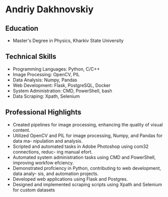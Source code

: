 # Andriy Dakhnovskiy

## Education

- Master's Degree in Physics, Kharkiv State University

## Technical Skills

- Programming Languages: Python, C/C++
- Image Processing: OpenCV, PIL
- Data Analysis: Numpy, Pandas
- Web Development: Flask, PostgreSQL, Docker
- System Administration: CMD, PowerShell, bash
- Data Scraping: Xpath, Selenium
## Professional Highlights

- Created pipelines for image processing, enhancing the quality of visual content.
- Utilized OpenCV and PIL for image processing, Numpy, and Pandas for data ma-
nipulation and analysis.
- Scripted and automated tasks in Adobe Photoshop using com32 connections, reduc-
ing manual efort.
- Automated system administration tasks using CMD and PowerShell, improving
workfow efciency.
- Demonstrated profciency in Python, contributing to web development, data analy-
sis, and automation projects.
- Developed web applications using Flask and Postgres.
- Designed and implemented scraping scripts using Xpath and Selenium for custom
datasets

